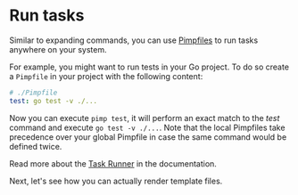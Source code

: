 # Run tasks

Similar to expanding commands, you can use [Pimpfiles](../user-guide/pimpfile.md) to run tasks anywhere on your system.

For example, you might want to run tests in your Go project. To do so create a `Pimpfile` in your project with the following content:

```yaml
# ./Pimpfile
test: go test -v ./...
```

Now you can execute `pimp test`, it will perform an exact match to the _test_ command and execute `go test -v ./...`. Note that the local Pimpfiles take precedence over your global Pimpfile in case the same command would be defined twice. 

Read more about the [Task Runner](../user-guide/task-runner.md) in the documentation.

Next, let's see how you can actually render template files.


